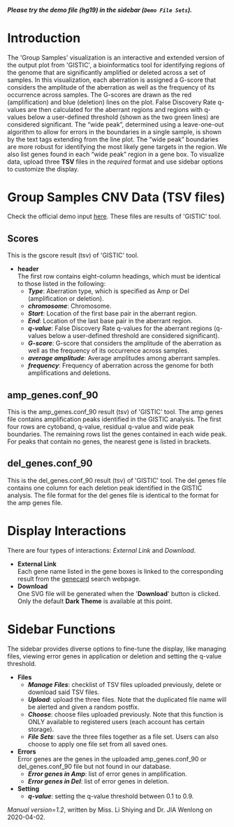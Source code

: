 ##### Please try the demo file (hg19) in the sidebar (`Demo File Sets`).

<!-- ##### [Download a zip of demo file set](https://raw.githubusercontent.com/Nobel-Justin/Oviz-Bio-demo/master/CNV_Group_Samples/demo_data/CNV_Group_Samples_demo.zip) and [Check](https://github.com/Nobel-Justin/Oviz-Bio-demo/blob/master/CNV_Group_Samples/demo_data/CNV_Group_Samples_demo.zip) the `official demo inputs`. -->

# Introduction
The 'Group Samples' visualization is an interactive and extended version of the output plot from 'GISTIC', a bioinformatics tool for identifying regions of the genome that are significantly amplified or deleted across a set of samples. In this visualization, each aberration is assigned a G-score that considers the amplitude of the aberration as well as the frequency of its occurrence across samples. The G-scores are drawn as the red (amplification) and blue (deletion) lines on the plot. False Discovery Rate q-values are then calculated for the aberrant regions and regions with q-values below a user-defined threshold (shown as the two green lines) are considered significant. The “wide peak”, determined using a leave-one-out algorithm to allow for errors in the boundaries in a single sample, is shown by the text tags extending from the line plot. The “wide peak” boundaries are more robust for identifying the most likely gene targets in the region. We also list genes found in each “wide peak” region in a gene box. To visualize data, upload three **TSV** files in the *required* format and use sidebar options to customize the display.

# Group Samples CNV Data (TSV files)
Check the official demo input [here](https://github.com/Nobel-Justin/Oviz-Bio-demo/blob/master/CNV_Group_Samples/demo_data). These files are results of 'GISTIC' tool.

## Scores
This is the gscore result (tsv) of 'GISTIC' tool.

- **header**<br/>
  The first row contains eight-column headings, which must be identical to those listed in the following:
  - __*Type*__: Aberration type, which is specified as Amp or Del (amplification or deletion).
  - __*chromosome*__: Chromosome.
  - __*Start*__: Location of the first base pair in the aberrant region.
  - __*End*__: Location of the last base pair in the aberrant region.
  - __*q-value*__: False Discovery Rate q-values for the aberrant regions (q-values below a user-defined threshold are considered significant).
  - __*G-score*__: G-score that considers the amplitude of the aberration as well as the frequency of its occurrence across samples.
  - __*average amplitude*__: Average amplitudes among aberrant samples.
  - __*frequency*__: Frequency of aberration across the genome for both amplifications and deletions.

## amp\_genes.conf\_90
This is the amp\_genes.conf\_90 result (tsv) of 'GISTIC' tool. The amp genes file contains amplification peaks identified in the GISTIC analysis. The first four rows are cytoband, q-value, residual q-value and wide peak boundaries. The remaining rows list the genes contained in each wide peak. For peaks that contain no genes, the nearest gene is listed in brackets.

## del\_genes.conf\_90
This is the del\_genes.conf\_90 result (tsv) of 'GISTIC' tool. The del genes file contains one column for each deletion peak identified in the GISTIC analysis. The file format for the del genes file is identical to the format for the amp genes file.

# Display Interactions
There are four types of interactions: *External Link* and *Download*.

- **External Link**<br/>
  Each gene name listed in the gene boxes is linked to the corresponding result from the [genecard](https://www.genecards.org/) search webpage.
- **Download**<br/>
  One SVG file will be generated when the '**Download**' button is clicked. Only the default **Dark Theme** is available at this point.

# Sidebar Functions
The sidebar provides diverse options to fine-tune the display, like managing files, viewing error genes in application or deletion and setting the q-value threshold.

- **Files**
  - __*Manage Files*__: checklist of TSV files uploaded previously, delete or download said TSV files.
  - __*Upload*__: upload the three files. Note that the duplicated file name will be alerted and given a random postfix.
  - __*Choose*__: choose files uploaded previously. Note that this function is ONLY available to registered users (each account has certain storage).
  - __*File Sets*__: save the three files together as a file set. Users can also choose to apply one file set from all saved ones.
- **Errors**<br/>
  Error genes are the genes in the uploaded amp\_genes.conf\_90 or del\_genes.conf\_90 file but not found in our database.
  - __*Error genes in Amp*__: list of error genes in amplification.
  - __*Error genes in Del*__: list of error genes in deletion.
- **Setting**<br/>
  - __*q-value*__: setting the q-value threshold between 0.1 to 0.9.

*Manual version=1.2*, written by Miss. Li Shiying and Dr. JIA Wenlong on 2020-04-02.

